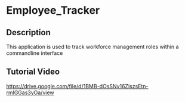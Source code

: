 # Employee_Tracker

## Description
This application is used to track workforce management roles within a commandline interface

## Tutorial Video
https://drive.google.com/file/d/1BMB-dOsSNv16ZiszsEtn-rmlGGas3yOa/view